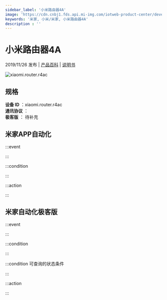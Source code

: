 ```yaml
---
sidebar_label: '小米路由器4A'
image: 'https://cdn.cnbj1.fds.api.mi-img.com/iotweb-product-center/developer_1571229967830pATOVgTS.png?GalaxyAccessKeyId=AKVGLQWBOVIRQ3XLEW&Expires=9223372036854775807&Signature=M1P5goaxqYwlhYeLsRscluUeg54='
keywords: '米家, 小米/米家, 小米路由器4A'
description : ''
---
```

# 小米路由器4A

2019/11/26 发布 | [产品百科](https://home.mi.com/webapp/content/baike/product/index.html?model=xiaomi.router.r4ac/) | [说明书](https://home.mi.com/views/introduction.html?model=xiaomi.router.r4ac&region=cn)

![xiaomi.router.r4ac](https://cdn.cnbj1.fds.api.mi-img.com/iotweb-product-center/developer_1571229967830pATOVgTS.png?GalaxyAccessKeyId=AKVGLQWBOVIRQ3XLEW&Expires=9223372036854775807&Signature=M1P5goaxqYwlhYeLsRscluUeg54=)

## 规格  
> 
**设备 ID** ：xiaomi.router.r4ac  
**通讯协议** ：  
**极客版**  ： 待补充 


## 米家APP自动化  

:::event  

:::

:::condition  

:::

:::action   

:::

## 米家自动化极客版  

:::event  

:::

:::condition  

:::

:::condition 可查询的状态条件  

:::

:::action  

:::

        
